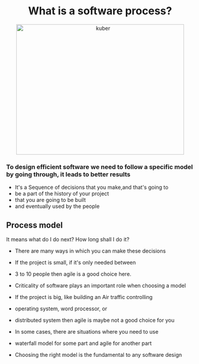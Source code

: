 <div align=center>

# What is a software process?

<img src="https://user-images.githubusercontent.com/58173938/198922736-4e832998-f32f-4f8c-9195-8eccc4c4711d.png" alt="kuber" width="450" height="350">

</div>


### To design efficient software we need to follow a specific model by going through, it leads to better results
  
- It's a Sequence of decisions that you make,and that's going to 
- be a part of the history of your project
- that you are going to be built
- and eventually used by the people
  
## Process model

It means what do I do next?
How long shall I do it?

- There are many ways in which you can make these decisions

- If the project is small, if it's only needed between 
- 3 to 10 people then agile is a good choice here.

- Criticality of software plays an important role when choosing a model

- If the project is big, like building an Air traffic controlling 
- operating system, word processor, or 
- distributed system then agile is maybe not a good choice for you
  
- In some cases, there are situations where you need to use 
- waterfall model for some part and agile for another part

- Choosing the right model is the fundamental to any software design
